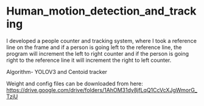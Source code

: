 # Human_motion_detection_and_tracking

I developed a people counter and tracking system, where I  took a reference line on the frame and if a person is going left to the reference line, the program will increment the left 
to right counter and if the person is going right to the reference line it will increment the right to left counter.

Algorithm- YOLOV3 and Centoid tracker

Weight and config files can be downloaded from here:
https://drive.google.com/drive/folders/1AhOM31dy8jfLqQ1CcVcXJgWmorG_TzjU
